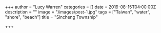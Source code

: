+++
author = "Lucy Warren"
categories = []
date = 2019-08-15T04:00:00Z
description = ""
image = "/images/post-1.jpg"
tags = ["Taiwan", "water", "shore", "beach"]
title = "Sincheng Township"

+++
